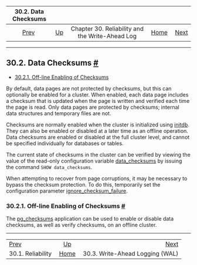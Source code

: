 <!--?xml version="1.0" encoding="UTF-8" standalone="no"?-->

|                30.2. Data Checksums               |                                                                  |                                                 |                                                       |                                                           |
| :-----------------------------------------------: | :--------------------------------------------------------------- | :---------------------------------------------: | ----------------------------------------------------: | --------------------------------------------------------: |
| [Prev](wal-reliability.html "30.1. Reliability")  | [Up](wal.html "Chapter 30. Reliability and the Write-Ahead Log") | Chapter 30. Reliability and the Write-Ahead Log | [Home](index.html "PostgreSQL 17devel Documentation") |  [Next](wal-intro.html "30.3. Write-Ahead Logging (WAL)") |

***

## 30.2. Data Checksums [#](#CHECKSUMS)

*   [30.2.1. Off-line Enabling of Checksums](checksums.html#CHECKSUMS-OFFLINE-ENABLE-DISABLE)

[]()

By default, data pages are not protected by checksums, but this can optionally be enabled for a cluster. When enabled, each data page includes a checksum that is updated when the page is written and verified each time the page is read. Only data pages are protected by checksums; internal data structures and temporary files are not.

Checksums are normally enabled when the cluster is initialized using [initdb](app-initdb.html#APP-INITDB-DATA-CHECKSUMS). They can also be enabled or disabled at a later time as an offline operation. Data checksums are enabled or disabled at the full cluster level, and cannot be specified individually for databases or tables.

The current state of checksums in the cluster can be verified by viewing the value of the read-only configuration variable [data\_checksums](runtime-config-preset.html#GUC-DATA-CHECKSUMS) by issuing the command `SHOW data_checksums`.

When attempting to recover from page corruptions, it may be necessary to bypass the checksum protection. To do this, temporarily set the configuration parameter [ignore\_checksum\_failure](runtime-config-developer.html#GUC-IGNORE-CHECKSUM-FAILURE).

### 30.2.1. Off-line Enabling of Checksums [#](#CHECKSUMS-OFFLINE-ENABLE-DISABLE)

The [pg\_checksums](app-pgchecksums.html "pg_checksums") application can be used to enable or disable data checksums, as well as verify checksums, on an offline cluster.

***

|                                                   |                                                                  |                                                           |
| :------------------------------------------------ | :--------------------------------------------------------------: | --------------------------------------------------------: |
| [Prev](wal-reliability.html "30.1. Reliability")  | [Up](wal.html "Chapter 30. Reliability and the Write-Ahead Log") |  [Next](wal-intro.html "30.3. Write-Ahead Logging (WAL)") |
| 30.1. Reliability                                 |       [Home](index.html "PostgreSQL 17devel Documentation")      |                           30.3. Write-Ahead Logging (WAL) |
